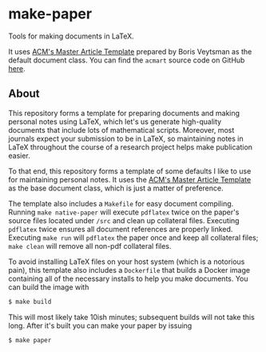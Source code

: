 # make-paper
Tools for making documents in LaTeX.

It uses [ACM's Master Article
Template](https://www.acm.org/publications/proceedings-template) prepared by
Boris Veytsman as the default document class. You can find the `acmart` source
code on GitHub [here](https://github.com/borisveytsman/acmart).

## About

This repository forms a template for preparing documents and making personal
notes using LaTeX, which let's us generate high-quality documents that include
lots of mathematical scripts. Moreover, most journals expect your submission to
be in LaTeX, so maintaining notes in LaTeX throughout the course of a research
project helps make publication easier.

To that end, this repository forms a template of some defaults I like to use
for maintaining personal notes. It uses the [ACM's Master Article
Template](https://www.acm.org/publications/proceedings-template) as the base
document class, which is just a matter of preference.

The template also includes a `Makefile` for easy document compiling. Running
`make native-paper` will execute `pdflatex` twice on the paper's source files
located under `/src` and clean up collateral files. Executing `pdflatex` twice
ensures all document references are properly linked. Executing `make run` will
`pdflatex` the paper once and keep all collateral files; `make clean` will
remove all non-pdf collateral files.

To avoid installing LaTeX files on your host system (which is a notorious
pain), this template also includes a `Dockerfile` that builds a Docker image
containing all of the necessary installs to help you make documents. You can
build the image with

```sh
$ make build
```

This will most likely take 10ish minutes; subsequent builds will not take this
long. After it's built you can make your paper by issuing 

```sh
$ make paper
```
